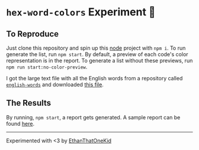 # `hex-word-colors` Experiment 🧪

## To Reproduce

Just clone this repository and spin up this [node](https://nodejs.org/en/) project with `npm i`. To run generate the list, run `npm start`. By default, a preview of each code's color representation is in the report. To generate a list without these previews, run `npm run start:no-color-preview`.

I got the large text file with all the English words from a repository called [`english-words`](https://github.com/dwyl/english-words) and downloaded [this file](https://github.com/dwyl/english-words/blob/master/words_alpha.txt).

## The Results

By running, `npm start`, a report gets generated. A sample report can be found [here](../reports).

---

<!-- TODO: Buy me a coffee -->

Experimented with <3 by [EthanThatOneKid][creator_site]

[creator_site]: #
